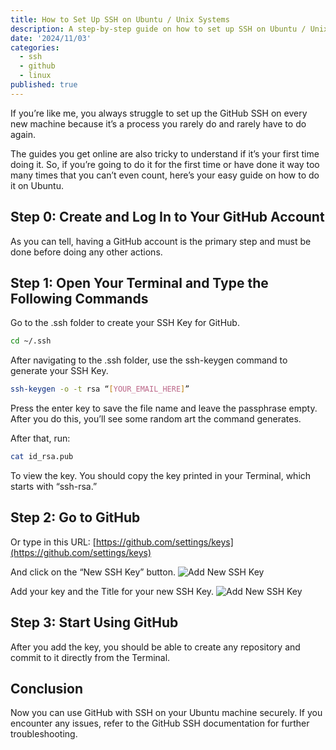 ```yaml
---
title: How to Set Up SSH on Ubuntu / Unix Systems
description: A step-by-step guide on how to set up SSH on Ubuntu / Unix systems.
date: '2024/11/03'
categories:
  - ssh
  - github
  - linux
published: true
---
```


If you’re like me, you always struggle to set up the GitHub SSH on every new machine because it’s a process you rarely do and rarely have to do again.

The guides you get online are also tricky to understand if it’s your first time doing it. So, if you’re going to do it for the first time or have done it way too many times that you can’t even count, here’s your easy guide on how to do it on Ubuntu.

## Step 0: Create and Log In to Your GitHub Account

As you can tell, having a GitHub account is the primary step and must be done before doing any other actions.

## Step 1: Open Your Terminal and Type the Following Commands

Go to the .ssh folder to create your SSH Key for GitHub.

```bash
cd ~/.ssh
```

After navigating to the .ssh folder, use the ssh-keygen command to generate your SSH Key.

```bash
ssh-keygen -o -t rsa “[YOUR_EMAIL_HERE]”
```

Press the enter key to save the file name and leave the passphrase empty. After you do this, you’ll see some random art the command generates.

After that, run:

```bash
cat id_rsa.pub
```

To view the key. You should copy the key printed in your Terminal, which starts with “ssh-rsa.”

## Step 2: Go to GitHub

Or type in this URL: [https://github.com/settings/keys](https://github.com/settings/keys)

And click on the “New SSH Key” button.
![Add New SSH Key](/blog-assets/setting-up-ssh-on-ubuntu-unix/new-ssh-key.webp)

Add your key and the Title for your new SSH Key.
![Add New SSH Key](/blog-assets/setting-up-ssh-on-ubuntu-unix/add-ssh-key.webp)

## Step 3: Start Using GitHub

After you add the key, you should be able to create any repository and commit to it directly from the Terminal.

## Conclusion

Now you can use GitHub with SSH on your Ubuntu machine securely. If you encounter any issues, refer to the GitHub SSH documentation for further troubleshooting.
